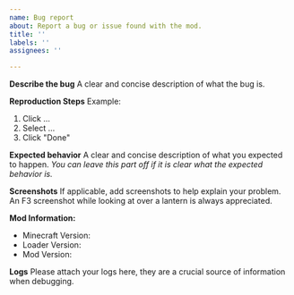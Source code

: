 ```yaml
---
name: Bug report
about: Report a bug or issue found with the mod.
title: ''
labels: ''
assignees: ''

---
```


**Describe the bug**
A clear and concise description of what the bug is.

**Reproduction Steps**
Example:
1. Click ...
2. Select ...
3. Click "Done"


**Expected behavior**
A clear and concise description of what you expected to happen.
_You can leave this part off if it is clear what the expected behavior is._

**Screenshots**
If applicable, add screenshots to help explain your problem. An F3 screenshot while looking at over a lantern is always appreciated.

**Mod Information:**
 - Minecraft Version: 
 - Loader Version:
 - Mod Version:

**Logs**
Please attach your logs here, they are a crucial source of information when debugging.
